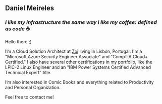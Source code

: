## Daniel Meireles
###  _I like my infrastructure the same way I like my coffee: defined as code_ ☕️

Hello there ;)

I’m a Cloud Solution Architect at [Zoi](https://www.zoi.tech/) living in Lisbon, Portugal. I'm a "Microsoft Azure Security Engineer Associate" and "CompTIA Cloud+ Certified." I also have several other certifications in my portfolio, like the LPIC-2 Linux Engineer and an "IBM Power Systems Certified Advanced Technical Expert" title.

I’m also interested in Comic Books and everything related to Productivity and Personal Organization.

Feel free to contact me!
